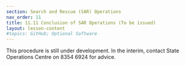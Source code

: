 ```yaml
---
section: Search and Rescue (SAR) Operations
nav_order: 11
title: 11.11 Conclusion of SAR Operations (To be issued)
layout: lesson-content
#topics: GitHub; Optional Software
---
```


This procedure is still under development. In the interim, contact State Operations Centre on 8354 6924 for advice.